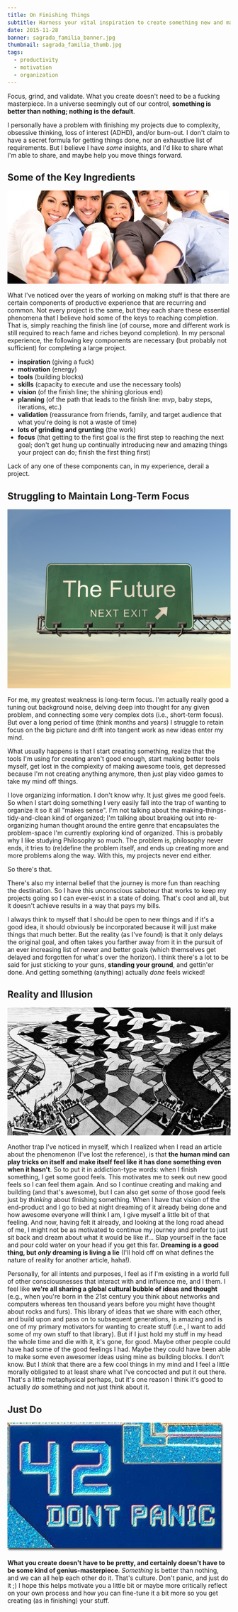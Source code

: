 ```yaml
---
title: On Finishing Things
subtitle: Harness your vital inspiration to create something new and make a mark on the world.
date: 2015-11-28
banner: sagrada_familia_banner.jpg
thumbnail: sagrada_familia_thumb.jpg
tags:
  - productivity
  - motivation
  - organization
---
```


Focus, grind, and validate. What you create doesn't need to be a
fucking masterpiece. In a universe seemingly out of our control,
**something is better than nothing; nothing is the default**.

I personally have a problem with finishing my projects due to
complexity, obsessive thinking, loss of interest (ADHD), and/or burn-out.
I don't claim to have a secret formula for getting things done, nor an exhaustive
list of requirements. But I believe I have *some* insights, and I'd like to
share what I'm able to share, and maybe help you move things forward.


Some of the Key Ingredients
---------------------------

![Success!](ingredients_for_success_large.jpg)

What I've noticed over the years of working on making stuff is that
there are certain components of productive experience that are recurring
 and common. Not every project is the same, but they each share these 
essential phenomena that I believe hold some of the keys to reaching 
completion. That is, simply reaching the finish line (of course, more 
and different work is still required to reach fame and riches beyond 
completion). In my personal experience, the following key components are
necessary (but probably not sufficient) for completing a large project.

- **inspiration** (giving a fuck)
- **motivation** (energy)
- **tools** (building blocks)
- **skills** (capacity to execute and use the necessary tools)
- **vision** (of the finish line; the shining glorious end)
- **planning** (of the path that leads to the finish line: mvp, baby steps, iterations, etc.)
- **validation** (reassurance from friends, family, and target audience that what you're doing is not a waste of time)
- **lots of grinding and grunting** (the work)
- **focus** (that getting to the first goal is the first step to reaching the
  next goal; don't get hung up continually introducing new and amazing things
  your project can do; finish the first thing first)

Lack of any one of these components can, in my experience, derail a project.


Struggling to Maintain Long-Term Focus
--------------------------------------

![The future is coming](thefuture_large.jpg)

For me, my greatest weakness is long-term focus. I'm actually really
good a tuning out background noise, delving deep into thought for any 
given problem, and connecting some very complex dots (i.e., short-term 
focus). But over a long period of time (think months and years) I struggle
to retain focus on the big picture and drift into tangent work as new ideas
enter my mind.

What usually happens is that I start creating something, realize that
the tools I'm using for creating aren't good enough, start making
better tools myself, get lost in the complexity of making awesome tools,
get depressed because I'm not creating anything anymore, then just play
video games to take my mind off things.

I love organizing information. I don't know why. It just gives me
good feels. So when I start doing something I very easily fall into the 
trap of wanting to organize it so it all "makes sense". I'm not talking 
about the making-things-tidy-and-clean kind of organized; I'm talking 
about breaking out into re-organizing human thought around the entire 
genre that encapsulates the problem-space I'm currently exploring kind 
of organized. This is probably why I like studying Philosophy so much. 
The problem is, philosophy never ends, it tries to (re)define the 
problem itself, and ends up creating more and more problems along the 
way. With this, my projects never end either.

So there's that.

There's also my internal belief that the journey is more fun than
reaching the destination. So I have this unconscious saboteur that works
 to keep my projects going so I can ever-exist in a state of doing. 
That's cool and all, but it doesn't achieve results in a way that pays 
my bills.

I always think to myself that I should be open to new things and if
it's a good idea, it should obviously be incorporated because it will 
just make things that much better. But the reality (as I've found) is 
that it only delays the original goal, and often takes you farther away 
from it in the pursuit of an ever increasing list of newer and better 
goals (which themselves get delayed and forgotten for what's over the 
horizon). I think there's a lot to be said for just sticking to your 
guns, **standing your ground**, and gettin'er done. And getting something
(anything) actually *done* feels wicked!


Reality and Illusion
--------------------

![Reality and Illusion](reality_and_illusion_large.jpg)

Another trap I've noticed in myself, which I realized when I read an
article about the phenomenon (I've lost the reference), is that
**the human mind can play tricks on itself and make itself feel like it has done something even when it hasn't**.
So to put it in addiction-type words: when I finish something, I get
some good feels. This motivates me to seek out new good feels so I can 
feel them again. And so I continue creating and making and building (and
that's awesome), but I can also get *some* of those good feels just by *thinking*
about finishing something. When I have that vision of the end-product
and I go to bed at night dreaming of it already being done and how 
awesome everyone will think I am, I give myself a little bit of that 
feeling. And now, having felt it already, and looking at the long road 
ahead of me, I might not be as motivated to continue my journey and 
prefer to just sit back and dream about what it would be like if… Slap 
yourself in the face and pour cold water on your head if you get this 
far. **Dreaming is a good thing, but *only* dreaming is living a lie**
(I'll hold off on what defines the nature of reality for another article, haha!).

Personally, for all intents and purposes, I feel as if I'm existing
in a world full of other consciousnesses that interact with and 
influence me, and I them. I feel like **we're all sharing a global cultural bubble of ideas and thought**
(e.g., when you're born in the 21st century you think about networks
and computers whereas ten thousand years before you might have thought 
about rocks and furs). This library of ideas that we share with each 
other, and build upon and pass on to subsequent generations, is amazing 
and is one of my primary motivators for wanting to create stuff (i.e., I
want to add some of my own stuff to that library). But if I just hold
my stuff in my head the whole time and die with it, it's gone, for good.
Maybe other people could have had some of the good feelings I had.
Maybe they could have been able to make some even awesomer ideas using 
mine as building blocks. I don't know. But I *think* that there
are a few cool things in my mind and I feel a little morally obligated 
to at least share what I've concocted and put it out there. That's a 
little metaphysical perhaps, but it's one reason I think it's good to 
actually *do* something and not just think about it.


Just Do
-------

![Don't panic](dont_panic_large.jpg)

**What you create doesn't have to be pretty, and certainly doesn't have to be some kind of genius-masterpiece**.
*Something* is better than nothing, and we can all help each other do it. That's
culture. Don't panic, and just do it ;) I hope this helps motivate you a
little bit or maybe more critically reflect on your own process and how
you can fine-tune it a bit more so you get creating (as in finishing) your stuff.
